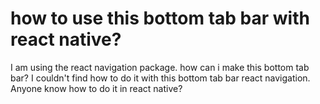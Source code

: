 
# how to use this bottom tab bar with react native?


I am using the react navigation package. how can i make this bottom tab bar?
I couldn't find how to do it with this bottom tab bar react navigation. Anyone know how to do it in react native?

        